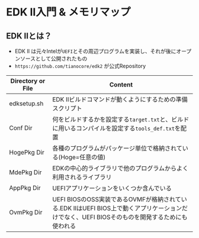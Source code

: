 # EDK II入門 & メモリマップ

## EDK IIとは？

- EDK II は元々Intelが`UEFI`とその周辺プログラムを実装し、それが後にオープンソースとして公開されたもの
- `https://github.com/tianocore/edk2` が公式Repository

| Directory or File | Content                                                                                     |
|-------------------|---------------------------------------------------------------------------------------------|
| edksetup.sh       | EDK IIビルドコマンドが動くようにするための準備スクリプト                                                             |
| Conf Dir          | 何をビルドするかを設定する`target.txt`と、ビルドに用いるコンパイルを設定する`tools_def.txt`を配置                              |
| HogePkg Dir       | 各種のプログラムがパッケージ単位で格納されている(Hoge=任意の値)                                                         |
| MdePkg Dir        | EDKの中心的ライブラリで他のプログラムからよく利用されるライブラリ                                                          |
| AppPkg Dir        | UEFIアプリケーションをいくつか含んでいる                                                                      |
| OvmPkg Dir        | UEFI BIOSのOSS実装であるOVMFが格納されている.EDK IIはUEFI BIOS上で動くアプリケーションだけでなく、UEFI BIOSそのものを開発するためにも使われる |




